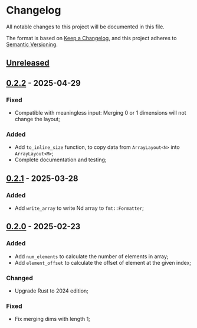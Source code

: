# Changelog

All notable changes to this project will be documented in this file.

The format is based on [Keep a Changelog](https://keepachangelog.com/en/1.1.0/),
and this project adheres to [Semantic Versioning](https://semver.org/spec/v2.0.0.html).

## [Unreleased]

## [0.2.2] - 2025-04-29

### Fixed

- Compatible with meaningless input: Merging 0 or 1 dimensions will not change the layout;

### Added

- Add `to_inline_size` function, to copy data from `ArrayLayout<N>` into `ArrayLayout<M>`;
- Complete documentation and testing;

## [0.2.1] - 2025-03-28

### Added

- Add `write_array` to write Nd array to `fmt::Formatter`;

## [0.2.0] - 2025-02-23

### Added

- Add `num_elements` to calculate the number of elements in array;
- Add `element_offset` to calculate the offset of element at the given index;

### Changed

- Upgrade Rust to 2024 edition;

### Fixed

- Fix merging dims with length 1;

[Unreleased]: https://github.com/InfiniTensor/ndarray-layout/compare/v0.2.2...HEAD
[0.2.2]: https://github.com/InfiniTensor/ndarray-layout/compare/v0.2.1...v0.2.2
[0.2.1]: https://github.com/InfiniTensor/ndarray-layout/compare/v0.2.0...v0.2.1
[0.2.0]: https://github.com/InfiniTensor/ndarray-layout/releases/tag/v0.2.0
